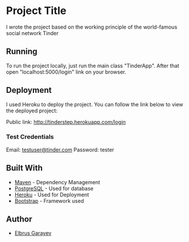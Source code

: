 # Project Title
I wrote the project based on the working principle of the world-famous social network Tinder
## Running
To run the project locally, just run the main class "TinderApp". 
After that open "localhost:5000/login" link on your browser.
## Deployment
I used Heroku to deploy the project. You can follow the link below to view the deployed project:

Public link: http://tinderstep.herokuapp.com/login 

### Test Credentials

Email: testuser@tinder.com
Password: tester

## Built With
 * [Maven](https://maven.apache.org/) - Dependency Management
 * [PostgreSQL](https://www.postgresql.org/) - Used for database
 * [Heroku](https://dashboard.heroku.com/apps) - Used for Deployment
 * [Bootstrap](https://getbootstrap.com/) - Framework used
 
## Author
 * [Elbrus Garayev](https://github.com/ElbrusGarayev)